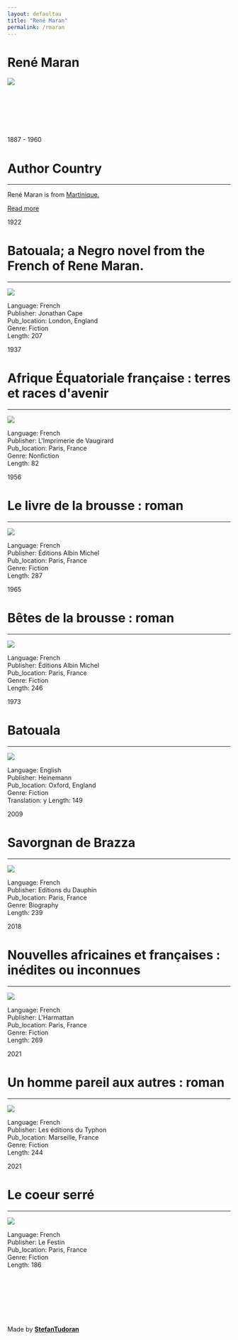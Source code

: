 ```yaml
---
layout: defaultau
title: "René Maran"
permalink: /rmaran
---
```

<!-- partial:index.partial.html -->
<div class="content">
    <h1>René Maran</h1>
    <div class="quote">
        <div><img src="https://upload.wikimedia.org/wikipedia/commons/thumb/f/f1/Ren%C3%A9_Maran-1930.jpg/340px-Ren%C3%A9_Maran-1930.jpg" class="logo"></div>
    </div>
    <div class="timeline">
        <div style="padding-bottom:100px;"></div>
        <div class="block">
            <div class="date right"><p class="right">1887 - 1960</p></div>
            <div class="dot"></div>
            <div class="left first">
            <div class="author_country">          
                <h1>Author Country</h1><hr>
          <div class="aclocation">   <p>René Maran is from <a href="http://localhost:4000/8"> Martinique.</a></p></div>
            <div class="acreadmore">    <a href="https://en.wikipedia.org/wiki/Ren%C3%A9_Maran" target="_blank">Read more</a></div>
            </div>
            </div>
        </div>
        <div class="block">
            <div class="date left"><p class="left">1922</p></div>
            <div class="dot"></div>
            <div class="right">
                <h1>Batouala; a Negro novel from the French of Rene Maran.</h1><hr>
                <p><img src="https://images-na.ssl-images-amazon.com/images/I/41vzukWE-EL._SX346_BO1,204,203,200_.jpg"></p>
                <p>
                Language: French<br/>
                Publisher: Jonathan Cape<br/>
                Pub_location: London, England<br/>
                Genre: Fiction<br/>
                Length: 207</p>
            </div>
        </div>
        <div class="block">
            <div class="date right"><p class="right">1937</p></div>
            <div class="dot"></div>
            <div class="left hide">
                <h1>Afrique Équatoriale française : terres et races d'avenir</h1><hr>
                <p><img src="https://www.soumbala.com/media/catalog/product/cache/1/image/177x265/5e06319eda06f020e43594a9c230972d/B/3/B30897_1.png"></p>
                <p>Language: French<br/>
                Publisher: L'Imprimerie de Vaugirard<br/>
                Pub_location: Paris, France<br/>
                Genre: Nonfiction<br/>
                Length: 82</p>
            </div>
        </div>
        <div class="block">
            <div class="date left"><p class="left">1956</p></div>
            <div class="dot"></div>
            <div class="right hide">
                <h1>Le livre de la brousse : roman</h1><hr>
                <p><img src="https://www.soumbala.com/media/catalog/product/cache/1/image/5e06319eda06f020e43594a9c230972d/A/1/A1007_3.jpg"></p>
                <p>Language: French<br/>
                Publisher: Éditions Albin Michel<br/>
                Pub_location: Paris, France<br/>
                Genre: Fiction<br/>
                Length: 287</p>
            </div>
        </div>
        <div class="block">
            <div class="date right"><p class="right">1965</p></div>
            <div class="dot"></div>
            <div class="left hide">
                <h1>Bêtes de la brousse : roman</h1><hr>
                <p><img src="https://www.soumbala.com/media/catalog/product/cache/1/image/5e06319eda06f020e43594a9c230972d/S/5/S50531.jpg"></p>
                <p>Language: French<br/>
                Publisher: Éditions Albin Michel<br/>
                Pub_location: Paris, France<br/>
                Genre: Fiction<br/>
                Length: 246</p>
            </div>
        </div>
        <div class="block">
            <div class="date right"><p class="left">1973</p></div>
            <div class="dot"></div>
            <div class="right hide">
                <h1>Batouala</h1><hr>
                <p><img src="https://images-na.ssl-images-amazon.com/images/I/51KDXPEVMGL._SX296_BO1,204,203,200_.jpg"></p>
                <p>Language: English<br/>
                Publisher: Heinemann<br/>
                Pub_location: Oxford, England<br/>
                Genre: Fiction<br/>
                Translation: y
                Length: 149</p>
            </div>
        </div>
        <div class="block">
            <div class="date right"><p class="right">2009</p></div>
            <div class="dot"></div>
            <div class="left hide">
                <h1>Savorgnan de Brazza</h1><hr>
                <p><img src="https://m.media-amazon.com/images/I/51O9Lvk9ACL._SX333_BO1,204,203,200_.jpg"></p>
                <p>Language: French<br/>
                Publisher: Editions du Dauphin<br/>
                Pub_location: Paris, France<br/>
                Genre: Biography<br/>
                Length: 239</p>
            </div>
        </div>
        <div class="block">
            <div class="date left"><p class="left">2018</p></div>
            <div class="dot"></div>
            <div class="right hide">
                <h1>Nouvelles africaines et françaises : inédites ou inconnues</h1><hr>
                <p><img src="https://static.fnac-static.com/multimedia/Images/FR/NR/79/9f/9a/10133369/1540-1/tsp20220701175452/Nouvelles-africaines-et-francaises.jpg"></p>
                <p>Language: French<br/>
                Publisher: L'Harmattan<br/>
                Pub_location: Paris, France<br/>
                Genre: Fiction<br/>
                Length: 269</p>
            </div>
        </div>
        <div class="block">
            <div class="date right"><p class="right">2021</p></div>
            <div class="dot"></div>
            <div class="left hide">
                <h1>Un homme pareil aux autres : roman</h1><hr>
                <p><img src="https://images-na.ssl-images-amazon.com/images/I/61KAKt7eTgL.jpg"></p>
                <p>Language: French<br/>
                Publisher: Les éditions du Typhon<br/>
                Pub_location: Marseille, France<br/>
                Genre: Fiction<br/>
                Length: 244</p>
            </div>
        </div>
        <div class="block">
            <div class="date left"><p class="left">2021</p></div>
            <div class="dot"></div>
            <div class="right hide">
                <h1>Le coeur serré</h1><hr>
                <p><img src="https://media.electre-ng.com/images/image-id/5fa02014e842fcd5ebaf729ec3dc76fd1ba11f99f4f9168e962cbf867315f4eb.jpg"></p>
                <p>Language: French<br/>
                Publisher: Le Festin<br/>
                Pub_location: Paris, France<br/>
                Genre: Fiction<br/>
                Length: 186</p>
            </div>
        </div>
        <div style="padding-bottom:100px;"></div>
    </div>
    <div id="footer">
        <p id="copyright">Made by&nbsp;<strong><a href="https://www.linkedin.com/in/nicolae-stefan-tudoran-b02291127/" target="_blank">StefanTudoran</a></strong></p>
    </div>
</div>
<!-- partial -->
  <script src='https://cdnjs.cloudflare.com/ajax/libs/jquery/3.1.1/jquery.min.js'></script><script  src="assets/js/authorscript.js"></script>
